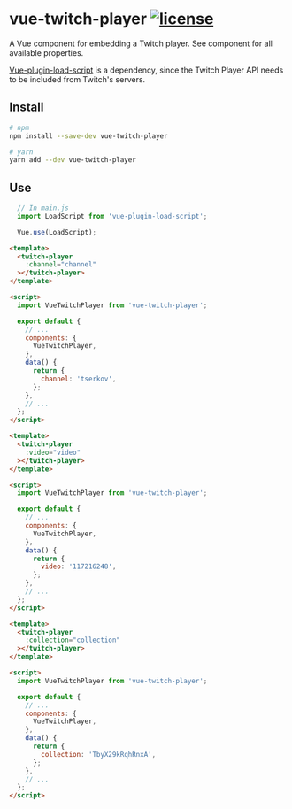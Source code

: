 # vue-twitch-player [![license](https://img.shields.io/github/license/tserkov/vue-twitch-player.svg)]()
A Vue component for embedding a Twitch player. See component for all available properties.

[Vue-plugin-load-script](https://github.com/tserkov/vue-plugin-load-script) is a dependency, since the Twitch Player API needs to be included from Twitch's servers.

## Install

``` bash
# npm
npm install --save-dev vue-twitch-player
```

``` bash
# yarn
yarn add --dev vue-twitch-player
```

## Use

```javascript
  // In main.js
  import LoadScript from 'vue-plugin-load-script';

  Vue.use(LoadScript);
```

```html
<template>
  <twitch-player
    :channel="channel"
  ></twitch-player>
</template>

<script>
  import VueTwitchPlayer from 'vue-twitch-player';

  export default {
    // ...
    components: {
      VueTwitchPlayer,
    },
    data() {
      return {
        channel: 'tserkov',
      };
    },
    // ...
  };
</script>
```

```html
<template>
  <twitch-player
    :video="video"
  ></twitch-player>
</template>

<script>
  import VueTwitchPlayer from 'vue-twitch-player';

  export default {
    // ...
    components: {
      VueTwitchPlayer,
    },
    data() {
      return {
        video: '117216248',
      };
    },
    // ...
  };
</script>
```

```html
<template>
  <twitch-player
    :collection="collection"
  ></twitch-player>
</template>

<script>
  import VueTwitchPlayer from 'vue-twitch-player';

  export default {
    // ...
    components: {
      VueTwitchPlayer,
    },
    data() {
      return {
        collection: 'TbyX29kRqhRnxA',
      };
    },
    // ...
  };
</script>
```
